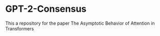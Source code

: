# GPT-2-Consensus
This a repository for the paper The Asymptotic Behavior of Attention in Transformers
